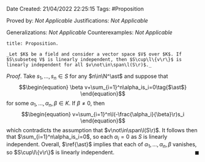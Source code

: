 <div class="topSpace"></div>

Date Created: 21/04/2022 22:25:15
Tags: #Proposition

Proved by: _Not Applicable_
Justifications: _Not Applicable_

Generalizations: _Not Applicable_
Counterexamples: _Not Applicable_

``` ad-Proposition
title: Proposition.

_Let $K$ be a field and consider a vector space $V$ over $K$. If $S\subseteq V$ is linearly independent, then $S\cup\l\{v\r\}$ is linearly independent for all $v\not\in\span\l(S\r)$._

```

_Proof_. Take $s_1,\dots,s_n\in S$ for any $n\in\N^\ast$ and suppose that
$$\begin{equation}
    \beta v+\sum_{i=1}^n\alpha_is_i=0\tag{$\ast$}
\end{equation}$$
for some $\alpha_1,\dots,\alpha_n,\beta\in K$. If $\beta\neq0$, then
$$\begin{equation}
    v=\sum_{i=1}^n\l(-\frac{\alpha_i}{\beta}\r)s_i
\end{equation}$$
which contradicts the assumption that $v\not\in\span\l(S\r)$. It follows then that $\sum_{i=1}^n\alpha_is_i=0$, so each $\alpha_i=0$ as $S$ is linearly independent. Overall, $\ref{\ast}$ implies that each of $\alpha_1,\dots,\alpha_n,\beta$ vanishes, so $S\cup\l\{v\r\}$ is linearly independent.<span style="float:right;">$\blacksquare$</span>
